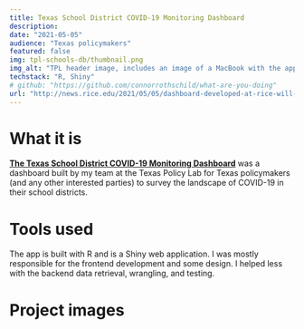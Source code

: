 ```yaml
---
title: Texas School District COVID-19 Monitoring Dashboard
description: 
date: "2021-05-05"
audience: "Texas policymakers"
featured: false
img: tpl-schools-db/thumbnail.png
img_alt: "TPL header image, includes an image of a MacBook with the application open."
techstack: "R, Shiny"
# github: "https://github.com/connorrothschild/what-are-you-doing"
url: "http://news.rice.edu/2021/05/05/dashboard-developed-at-rice-will-help-texas-schools-open-safely-amid-pandemic/"
---
```


[<InlineImage :clickable=false src="project/tpl-schools-db/header.png" alt="Header"></InlineImage>](http://news.rice.edu/2021/05/05/dashboard-developed-at-rice-will-help-texas-schools-open-safely-amid-pandemic/)

# What it is

[**The Texas School District COVID-19 Monitoring Dashboard**](http://news.rice.edu/2021/05/05/dashboard-developed-at-rice-will-help-texas-schools-open-safely-amid-pandemic/) was a dashboard built by my team at the Texas Policy Lab for Texas policymakers (and any other interested parties) to survey the landscape of COVID-19 in their school districts.

# Tools used

The app is built with R and is a Shiny web application. I was mostly responsible for the frontend development and some design. I helped less with the backend data retrieval, wrangling, and testing.

# Project images

<InlineImage src="project/tpl-schools-db/mac-1.png" alt="Project image for the project 'I Can Guess What You're Doing Right Now'" width="49%"></InlineImage>
<InlineImage src="project/tpl-schools-db/mac-2.png" alt="Project image for the project 'I Can Guess What You're Doing Right Now'" width="49%"></InlineImage>

<InlineImage src="project/tpl-schools-db/iphone-1.png" alt="Project image for the project 'I Can Guess What You're Doing Right Now'" width="31%"></InlineImage>
<InlineImage src="project/tpl-schools-db/iphone-2.png" alt="Project image for the project 'I Can Guess What You're Doing Right Now'" width="31%"></InlineImage>
<InlineImage src="project/tpl-schools-db/iphone-3.png" alt="Project image for the project 'I Can Guess What You're Doing Right Now'" width="31%"></InlineImage>